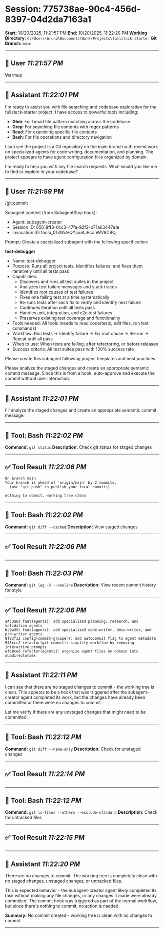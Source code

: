 # Session: 775738ae-90c4-456d-8397-04d2da7163a1

**Start:** 10/20/2025, 11:21:57 PM
**End:** 10/20/2025, 11:22:20 PM
**Working Directory:** `C:\Users\bruno\Documents\Work\Projects\fullstack-starter`
**Git Branch:** `main`

---

## 👤 User _11:21:57 PM_

Warmup

---

## 🤖 Assistant _11:22:01 PM_

I'm ready to assist you with file searching and codebase exploration for the fullstack-starter project. I have access to powerful tools including:

- **Glob**: For broad file pattern matching across the codebase
- **Grep**: For searching file contents with regex patterns
- **Read**: For examining specific file contents
- **Bash**: For file operations and directory navigation

I can see the project is a Git repository on the main branch with recent work on specialized agents for code writing, documentation, and planning. The project appears to have agent configuration files organized by domain.

I'm ready to help you with any file search requests. What would you like me to find or explore in your codebase?

---

## 👤 User _11:21:59 PM_

/git:commit

Subagent context (from SubagentStop hook):
- Agent: subagent-creator
- Session ID: 65618ff3-0cc3-47fa-92f2-b71a63447a1e
- Invocation ID: toolu_013WcHQYipuKJRcJnWV8D8Qj

Prompt:
Create a specialized subagent with the following specification:

**test-debugger**
- Name: test-debugger
- Purpose: Runs all project tests, identifies failures, and fixes them iteratively until all tests pass
- Capabilities:
  - Discovers and runs all test suites in the project
  - Analyzes test failure messages and stack traces
  - Identifies root causes of test failures
  - Fixes one failing test at a time systematically
  - Re-runs tests after each fix to verify and identify next failure
  - Continues iteration until all tests pass
  - Handles unit, integration, and e2e test failures
  - Preserves existing test coverage and functionality
- Tools needed: All tools (needs to read code/tests, edit files, run test commands)
- Workflow: Run tests → Identify failure → Fix root cause → Re-run → Repeat until all pass
- When to use: When tests are failing, after refactoring, or before releases
- Success criteria: All test suites pass with 100% success rate

Please create this subagent following project templates and best practices.

Please analyze the staged changes and create an appropriate semantic commit message.
Since this is from a hook, auto-approve and execute the commit without user interaction.

---

## 🤖 Assistant _11:22:01 PM_

I'll analyze the staged changes and create an appropriate semantic commit message.

---

## 🔧 Tool: Bash _11:22:02 PM_

**Command:** `git status`
**Description:** Check git status for staged changes

---

## ✅ Tool Result _11:22:06 PM_

```
On branch main
Your branch is ahead of 'origin/main' by 2 commits.
  (use "git push" to publish your local commits)

nothing to commit, working tree clean
```

---

## 🔧 Tool: Bash _11:22:02 PM_

**Command:** `git diff --cached`
**Description:** View staged changes

---

## ✅ Tool Result _11:22:06 PM_

```

```

---

## 🔧 Tool: Bash _11:22:03 PM_

**Command:** `git log -5 --oneline`
**Description:** View recent commit history for style

---

## ✅ Tool Result _11:22:06 PM_

```
a4c3a6d feat(agents): add specialized planning, research, and validation agents
bc9a35c feat(agents): add specialized code-writer, docs-writer, and prd-writer agents
8f83f32 config(commit-grouper): add autoCommit flag to agent metadata
945ccc2 refactor(git-commit): simplify workflow by removing interactive prompts
ef68ced refactor(agents): organize agent files by domain into subdirectories
```

---

## 🤖 Assistant _11:22:11 PM_

I can see that there are no staged changes to commit - the working tree is clean. This appears to be a hook that was triggered after the subagent-creator agent completed its work, but the changes have already been committed or there were no changes to commit.

Let me verify if there are any unstaged changes that might need to be committed:

---

## 🔧 Tool: Bash _11:22:12 PM_

**Command:** `git diff --name-only`
**Description:** Check for unstaged changes

---

## ✅ Tool Result _11:22:14 PM_

```

```

---

## 🔧 Tool: Bash _11:22:12 PM_

**Command:** `git ls-files --others --exclude-standard`
**Description:** Check for untracked files

---

## ✅ Tool Result _11:22:15 PM_

```

```

---

## 🤖 Assistant _11:22:20 PM_

There are no changes to commit. The working tree is completely clean with no staged changes, unstaged changes, or untracked files.

This is expected behavior - the subagent-creator agent likely completed its task without making any file changes, or any changes it made were already committed. The commit hook was triggered as part of the normal workflow, but since there's nothing to commit, no action is needed.

**Summary:** No commit created - working tree is clean with no changes to commit.

---

